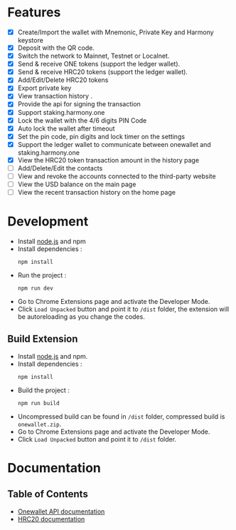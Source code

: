 # Features

- [x] Create/Import the wallet with Mnemonic, Private Key and Harmony keystore
- [x] Deposit with the QR code.
- [x] Switch the network to Mainnet, Testnet or Localnet.
- [x] Send & receive ONE tokens (support the ledger wallet).
- [x] Send & receive HRC20 tokens (support the ledger wallet).
- [x] Add/Edit/Delete HRC20 tokens
- [x] Export private key
- [x] View transaction history .
- [x] Provide the api for signing the transaction
- [x] Support staking.harmony.one
- [x] Lock the wallet with the 4/6 digits PIN Code
- [x] Auto lock the wallet after timeout
- [x] Set the pin code, pin digits and lock timer on the settings
- [x] Support the ledger wallet to communicate between onewallet and staking.harmony.one
- [x] View the HRC20 token transaction amount in the history page
- [ ] Add/Delete/Edit the contacts
- [ ] View and revoke the accounts connected to the third-party website
- [ ] View the USD balance on the main page
- [ ] View the recent transaction history on the home page

# Development

- Install [node.js](https://nodejs.org/) and npm
- Install dependencies :
  ```
  npm install
  ```
- Run the project :
  ```
  npm run dev
  ```
- Go to Chrome Extensions page and activate the Developer Mode.
- Click `Load Unpacked` button and point it to `/dist` folder, the extension will be autoreloading as you change the codes.

## Build Extension

- Install [node.js](https://nodejs.org/) and npm.
- Install dependencies :
  ```
  npm install
  ```
- Build the project :
  ```
  npm run build
  ```
- Uncompressed build can be found in `/dist` folder, compressed build is `onewallet.zip`.
- Go to Chrome Extensions page and activate the Developer Mode.
- Click `Load Unpacked` button and point it to `/dist` folder.

# Documentation

## Table of Contents

- [Onewallet API documentation](/readme/api.md)
- [HRC20 documentation](/readme/hrc20.md)
